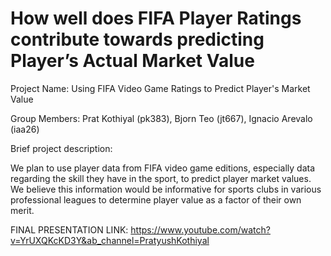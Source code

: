 # How well does FIFA Player Ratings contribute towards predicting Player’s Actual Market Value

Project Name: Using FIFA Video Game Ratings to Predict Player's Market Value

Group Members: Prat Kothiyal (pk383), Bjorn Teo (jt667), Ignacio Arevalo (iaa26)

Brief project description:

We plan to use player data from FIFA video game editions, especially data regarding the skill they have in the sport, to predict player market values. We believe this information would be informative for sports clubs in various professional leagues to determine player value as a factor of their own merit.

FINAL PRESENTATION LINK: https://www.youtube.com/watch?v=YrUXQKcKD3Y&ab_channel=PratyushKothiyal
